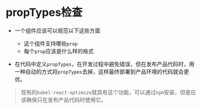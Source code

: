 propTypes检查
===

- 一个组件应该可以规范以下这些方面
    - 这个组件支持哪些`prop`
    - 每个`prop`应该是什么样的格式
    
- 在代码中定义`propTypes`，在开发过程中避免错误，但在发布产品代码时，用一种自动的方式将`propTypes`去掉，这样最终部署到产品环境的代码就会更优。

> 现有的`babel-react-optimize`就具有这个功能，可以通过`npm`安装，但是应该确保只在发布产品代码时使用它。